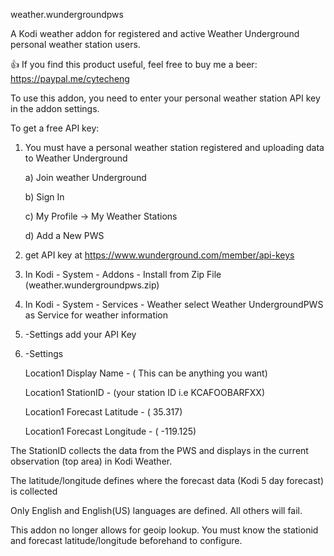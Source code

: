 weather.wundergroundpws

A Kodi weather addon for registered and active Weather Underground personal weather station users.

:+1: If you find this product useful, feel free to buy me a beer: https://paypal.me/cytecheng

To use this addon, you need to enter your personal weather station API key in the addon settings.

To get a free API key:
1) You must have a personal weather station registered and uploading data to Weather Underground
    
    a) Join weather Underground
    
    b) Sign In
    
    c) My Profile -> My Weather Stations
    
    d) Add a New PWS
2) get API key at  https://www.wunderground.com/member/api-keys
3) In Kodi - System - Addons - Install from Zip File (weather.wundergroundpws.zip)
4) In Kodi - System - Services - Weather select Weather UndergroundPWS as Service for weather information
5) -Settings add your API Key
6) -Settings

    Location1 Display Name - ( This can be anything you want)
    
    Location1 StationID - (your station ID  i.e  KCAFOOBARFXX)
    
    Location1 Forecast Latitude - ( 35.317)
    
    Location1 Forecast Longitude - ( -119.125)
    
The StationID collects the data from the PWS and displays in the current observation (top area) in Kodi Weather.

The latitude/longitude defines where the forecast data (Kodi 5 day forecast) is collected

Only English and English(US) languages are defined. All others will fail.

This addon no longer allows for geoip lookup.
You must know the stationid and forecast latitude/longitude beforehand to configure.

